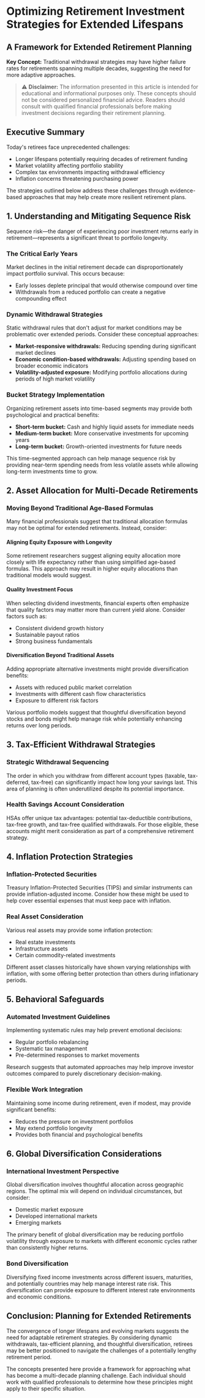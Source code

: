 # Optimizing Retirement Investment Strategies for Extended Lifespans
## A Framework for Extended Retirement Planning

**Key Concept:** Traditional withdrawal strategies may have higher failure rates for retirements spanning multiple decades, suggesting the need for more adaptive approaches.

> ⚠️ **Disclaimer:** The information presented in this article is intended for educational and informational purposes only. These concepts should not be considered personalized financial advice. Readers should consult with qualified financial professionals before making investment decisions regarding their retirement planning.

## Executive Summary

Today's retirees face unprecedented challenges:
- Longer lifespans potentially requiring decades of retirement funding
- Market volatility affecting portfolio stability
- Complex tax environments impacting withdrawal efficiency
- Inflation concerns threatening purchasing power

The strategies outlined below address these challenges through evidence-based approaches that may help create more resilient retirement plans.

## 1. Understanding and Mitigating Sequence Risk

Sequence risk—the danger of experiencing poor investment returns early in retirement—represents a significant threat to portfolio longevity.

### The Critical Early Years

Market declines in the initial retirement decade can disproportionately impact portfolio survival. This occurs because:

- Early losses deplete principal that would otherwise compound over time
- Withdrawals from a reduced portfolio can create a negative compounding effect

### Dynamic Withdrawal Strategies

Static withdrawal rules that don't adjust for market conditions may be problematic over extended periods. Consider these conceptual approaches:

- **Market-responsive withdrawals:** Reducing spending during significant market declines
- **Economic condition-based withdrawals:** Adjusting spending based on broader economic indicators
- **Volatility-adjusted exposure:** Modifying portfolio allocations during periods of high market volatility

### Bucket Strategy Implementation

Organizing retirement assets into time-based segments may provide both psychological and practical benefits:

- **Short-term bucket:** Cash and highly liquid assets for immediate needs
- **Medium-term bucket:** More conservative investments for upcoming years
- **Long-term bucket:** Growth-oriented investments for future needs

This time-segmented approach can help manage sequence risk by providing near-term spending needs from less volatile assets while allowing long-term investments time to grow.

## 2. Asset Allocation for Multi-Decade Retirements

### Moving Beyond Traditional Age-Based Formulas

Many financial professionals suggest that traditional allocation formulas may not be optimal for extended retirements. Instead, consider:

#### Aligning Equity Exposure with Longevity

Some retirement researchers suggest aligning equity allocation more closely with life expectancy rather than using simplified age-based formulas. This approach may result in higher equity allocations than traditional models would suggest.

#### Quality Investment Focus

When selecting dividend investments, financial experts often emphasize that quality factors may matter more than current yield alone. Consider factors such as:

- Consistent dividend growth history
- Sustainable payout ratios
- Strong business fundamentals

#### Diversification Beyond Traditional Assets

Adding appropriate alternative investments might provide diversification benefits:
- Assets with reduced public market correlation
- Investments with different cash flow characteristics
- Exposure to different risk factors

Various portfolio models suggest that thoughtful diversification beyond stocks and bonds might help manage risk while potentially enhancing returns over long periods.

## 3. Tax-Efficient Withdrawal Strategies

### Strategic Withdrawal Sequencing

The order in which you withdraw from different account types (taxable, tax-deferred, tax-free) can significantly impact how long your savings last. This area of planning is often underutilized despite its potential importance.

### Health Savings Account Consideration

HSAs offer unique tax advantages: potential tax-deductible contributions, tax-free growth, and tax-free qualified withdrawals. For those eligible, these accounts might merit consideration as part of a comprehensive retirement strategy.

## 4. Inflation Protection Strategies

### Inflation-Protected Securities

Treasury Inflation-Protected Securities (TIPS) and similar instruments can provide inflation-adjusted income. Consider how these might be used to help cover essential expenses that must keep pace with inflation.

### Real Asset Consideration

Various real assets may provide some inflation protection:

- Real estate investments
- Infrastructure assets
- Certain commodity-related investments

Different asset classes historically have shown varying relationships with inflation, with some offering better protection than others during inflationary periods.

## 5. Behavioral Safeguards

### Automated Investment Guidelines

Implementing systematic rules may help prevent emotional decisions:
- Regular portfolio rebalancing
- Systematic tax management
- Pre-determined responses to market movements

Research suggests that automated approaches may help improve investor outcomes compared to purely discretionary decision-making.

### Flexible Work Integration

Maintaining some income during retirement, even if modest, may provide significant benefits:
- Reduces the pressure on investment portfolios
- May extend portfolio longevity
- Provides both financial and psychological benefits

## 6. Global Diversification Considerations

### International Investment Perspective

Global diversification involves thoughtful allocation across geographic regions. The optimal mix will depend on individual circumstances, but consider:

- Domestic market exposure
- Developed international markets
- Emerging markets

The primary benefit of global diversification may be reducing portfolio volatility through exposure to markets with different economic cycles rather than consistently higher returns.

### Bond Diversification

Diversifying fixed income investments across different issuers, maturities, and potentially countries may help manage interest rate risk. This diversification can provide exposure to different interest rate environments and economic conditions.

## Conclusion: Planning for Extended Retirements

The convergence of longer lifespans and evolving markets suggests the need for adaptable retirement strategies. By considering dynamic withdrawals, tax-efficient planning, and thoughtful diversification, retirees may be better positioned to navigate the challenges of a potentially lengthy retirement period.

The concepts presented here provide a framework for approaching what has become a multi-decade planning challenge. Each individual should work with qualified professionals to determine how these principles might apply to their specific situation.
